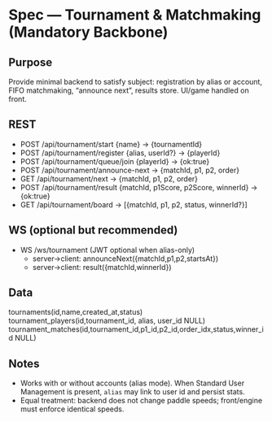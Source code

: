 # Spec — Tournament & Matchmaking (Mandatory Backbone)

## Purpose
Provide minimal backend to satisfy subject: registration by alias or account, FIFO matchmaking, “announce next”, results store. UI/game handled on front.

## REST
- POST  /api/tournament/start {name} -> {tournamentId}
- POST  /api/tournament/register {alias, userId?} -> {playerId}
- POST  /api/tournament/queue/join {playerId} -> {ok:true}
- POST  /api/tournament/announce-next -> {matchId, p1, p2, order}
- GET   /api/tournament/next -> {matchId, p1, p2, order}
- POST  /api/tournament/result {matchId, p1Score, p2Score, winnerId} -> {ok:true}
- GET   /api/tournament/board -> [{matchId, p1, p2, status, winnerId?}]

## WS (optional but recommended)
- WS /ws/tournament  (JWT optional when alias-only)
  - server->client: announceNext({matchId,p1,p2,startsAt})
  - server->client: result({matchId,winnerId})

## Data
tournaments(id,name,created_at,status)
tournament_players(id,tournament_id, alias, user_id NULL)
tournament_matches(id,tournament_id,p1_id,p2_id,order_idx,status,winner_id NULL)

## Notes
- Works with or without accounts (alias mode). When Standard User Management is present, `alias` may link to user id and persist stats.  
- Equal treatment: backend does not change paddle speeds; front/engine must enforce identical speeds.
